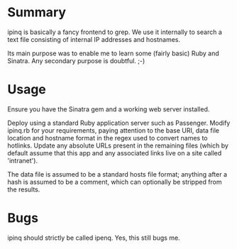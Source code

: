 # Summary

ipinq is basically a fancy frontend to grep. We use it internally to
search a text file consisting of internal IP addresses and hostnames.

Its main purpose was to enable me to learn some (fairly basic) Ruby and
Sinatra. Any secondary purpose is doubtful. ;-)

# Usage

Ensure you have the Sinatra gem and a working web server installed.

Deploy using a standard Ruby application server such as Passenger. Modify
ipinq.rb for your requirements, paying attention to the base URI, data file
location and hostname format in the regex used to convert names to
hotlinks. Update any absolute URLs present in the remaining files (which
by default assume that this app and any associated links live on a site
called 'intranet').

The data file is assumed to be a standard hosts file format; anything
after a hash is assumed to be a comment, which can optionally be stripped
from the results.

# Bugs

ipinq should strictly be called ipenq. Yes, this still bugs me.
